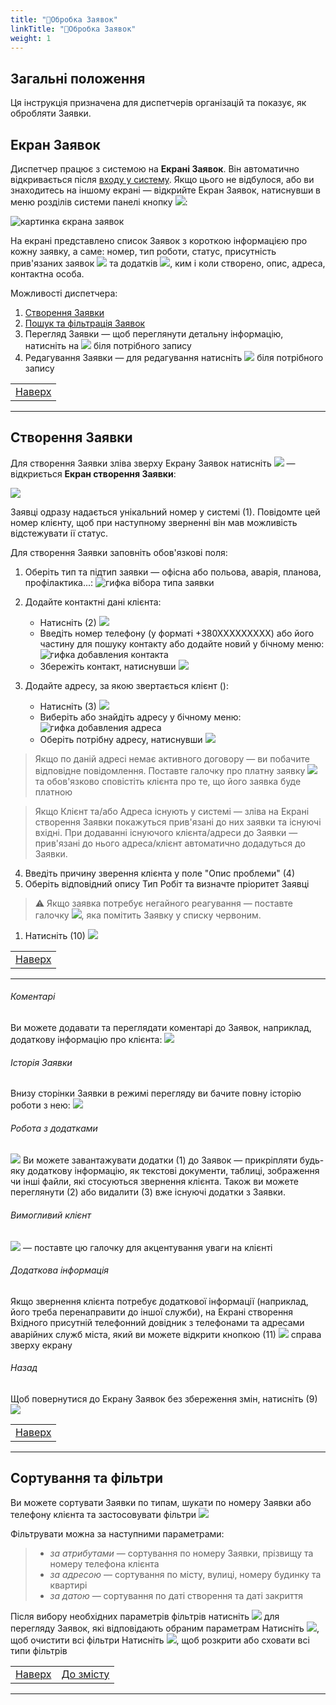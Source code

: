 ```yaml
---
title: "📨Обробка Заявок"
linkTitle: "📨Обробка Заявок"
weight: 1
---
```


## Загальні положення

Ця інструкція призначена для диспетчерів організацій та показує, як обробляти Заявки.  


## Екран Заявок
Диспетчер працює з системою на **Екрані Заявок**. 
Він автоматично відкривається після [входу у систему](../../login_logout). Якщо цього не відбулося, або ви знаходитесь на іншому екрані &mdash; відкрийте Екран Заявок, натиснувши в меню розділів системи панелі кнопку ![](https://i.imgur.com/342TLQz.png):  

![картинка єкрана заявок](https://i.imgur.com/EYz1jNP.png)  

На екрані представлено список Заявок з короткою інформацією про кожну заявку, а саме: номер, тип роботи, статус, присутність прив'язаних заявок ![](https://i.imgur.com/ChuJcPb.png) та додатків ![](https://i.imgur.com/inQhxVq.png), ким і коли створено, опис, адреса, контактна особа.

Можливості диспетчера:
1. [Створення Заявки](#створення-заявки)
2. [Пошук та фільтрація Заявок](#сортування-та-фільтри)
3. Перегляд Заявки &mdash; щоб переглянути детальну інформацію, натисніть на ![](https://i.imgur.com/OfD5NPV.png) біля потрібного запису
4. Редагування Заявки &mdash; для редагування натисніть ![](https://i.imgur.com/Al7hsYl.png) біля потрібного запису

|                                                |
|------------------------------------------------|
| [Наверх](#загальні-положення) |
___

## Створення Заявки

Для створення Заявки зліва зверху Екрану Заявок натисніть ![](https://i.imgur.com/Bi5j02Y.png) &mdash;  відкриється **Екран створення Заявки**:

![](https://i.imgur.com/APV7PCQ.png)

Заявці одразу надається унікальний номер у системі (1). Повідомте цей номер клієнту, щоб при наступному зверненні він мав можливість відстежувати ії статус.

Для створення Заявки заповніть обов'язкові поля:  
1. Оберіть тип та підтип заявки &mdash; офісна або польова, аварія, планова, профілактика...:
    ![гифка вібора типа заявки]()


2. Додайте контактні дані клієнта:
    * Натисніть (2) ![](https://i.imgur.com/1pGJqsW.png)
    * Введіть номер телефону (у форматі +380ХХХХХХХХХ) або його частину для пошуку контакту або додайте новий у бічному меню: ![гифка добавления контакта](https://i.imgur.com/n3ihTo1.gif)
    * Збережіть контакт, натиснувши ![](https://i.imgur.com/3yO3WEr.png)  


3. Додайте адресу, за якою звертається клієнт ():
    * Натисніть (3) ![](https://i.imgur.com/wSKMBbK.png)
    * Виберіть або знайдіть адресу у бічному меню: ![гифка добавления адреса](https://i.imgur.com/r0cdObT.gif)
    * Оберіть потрібну адресу, натиснувши ![](https://i.imgur.com/3yO3WEr.png)


>Якщо по даній адресі немає активного договору &mdash; ви побачите відповідне повідомлення. Поставте галочку про платну заявку ![](https://i.imgur.com/aUwNjrA.png) та обов'язково сповістіть клієнта про те, що його заявка буде платною

>Якщо Клієнт та/або Адреса існують у системі &mdash; зліва на Екрані створення Заявки покажуться прив'язані до них заявки та існуючі вхідні.
    При додаванні існуючого клієнта/адреси до Заявки &mdash; прив'язані до нього адреса/клієнт автоматично додадуться до Заявки.

4. Введіть причину зверення клієнта у поле "Опис проблеми" (4)
5. Оберіть відповідний опису Тип Робіт та визначте пріоритет Заявці

>⚠️ Якщо заявка потребує негайного реагування &mdash; поставте галочку ![](https://i.imgur.com/e0OdAH1.png), яка помітить Заявку у списку червоним.

1. Натисніть (10) ![](https://i.imgur.com/a7tx3L9.png)


 <!--   
    >Ви можете детально переглянути всі заявки по клієнту або адресі та при необхідності додати їх до Вхідного, натиснувши ![](https://i.imgur.com/6pkwQSs.png):
    ![гифка добавления связанніх заявок]()
-->

|                                                |
|------------------------------------------------|
| [Наверх](#загальні-положення) |
___


###### Коментарі
Ви можете додавати та переглядати коментарі до Заявок, наприклад, додаткову інформацію про клієнта:
![](https://i.imgur.com/vTbg5xe.png)

###### Історія Заявки
Внизу сторінки Заявки в режимі перегляду ви бачите повну історію роботи з нею:
![](https://i.imgur.com/V7FYoaw.png)

###### Робота з додатками  
![](https://i.imgur.com/AKGfen5.png)
Ви можете завантажувати додатки (1) до Заявок &mdash;  прикріпляти будь-яку додаткову інформацію, як текстові документи, таблиці, зображення чи інші файли, які стосуються звернення клієнта.
Також ви можете переглянути (2) або видалити (3) вже існуючі додатки з Заявки.

###### Вимогливий клієнт
![](https://i.imgur.com/PCwTFKe.png) &mdash; поставте цю галочку для акцентування уваги на клієнті

###### Додаткова інформація
 Якщо звернення клієнта потребує додаткової інформації (наприклад, його треба перенаправити до іншої служби), на Екрані створення Вхідного присутній телефонний довідник з телефонами та адресами аварійних служб міста, який ви можете відкрити кнопкою (11) ![](https://i.imgur.com/EmzUYie.png) справа зверху екрану
   
###### Назад
Щоб повернутися до Екрану Заявок без збереження змін, натисніть (9) ![](https://i.imgur.com/Wp1lWXX.png)

|                                                |
|------------------------------------------------|
| [Наверх](#загальні-положення) |
___

## Сортування та фільтри 
Ви можете сортувати Заявки по типам, шукати по номеру Заявки або телефону клієнта та застосовувати фільтри ![](https://i.imgur.com/5hf3ZQo.png)

Фільтрувати можна за наступними параметрами:
>
>* *за атрибутами* &mdash; сортування по номеру Заявки, прізвищу та номеру телефона клієнта
>* *за адресою* &mdash; сортування по місту, вулиці, номеру будинку та квартирі
>* *за датою* &mdash; сортування по даті створення та даті закриття

Після вибору необхідних параметрів фільтрів натисніть ![](https://i.imgur.com/AOtIYCe.png) для перегляду Заявок, які відповідають обраним параметрам
Натисніть ![](https://i.imgur.com/1Ej0xNy.png), щоб очистити всі фільтри
Натисніть ![](https://i.imgur.com/hEaUjfA.png), щоб розкрити або сховати всі типи фільтрів

|                                                | |
|------------------------------------------------|-|
| [Наверх](#загальні-положення) | [До змісту](/docs/toc/) |
___